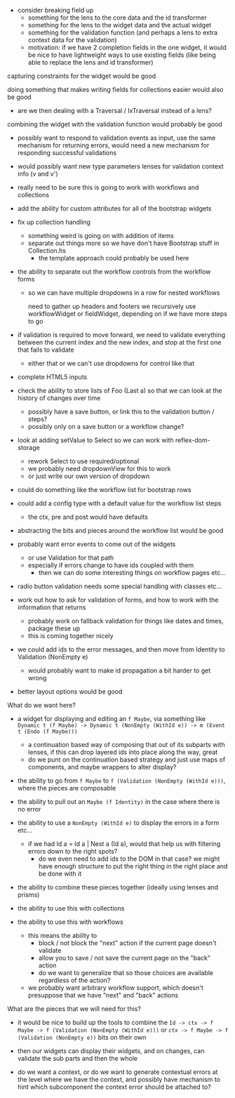 
- consider breaking field up
  - something for the lens to the core data and the id transformer
  - something for the lens to the widget data and the actual widget
  - something for the validation function (and perhaps a lens to extra context data for the validation)
  - motivation: if we have 2 completion fields in the one widget, it would be nice to have 
    lightweight ways to use existing fields (like being able to replace the lens and id transformer)
    
capturing constraints for the widget would be good

doing something that makes writing fields for collections easier would also be good
- are we then dealing with a Traversal / IxTraversal instead of a lens?

combining the widget with the validation function would probably be good
- possibly want to respond to validation events as input, 
  use the same mechanism for returning errors,
  would need a new mechanism for responding successful validations
- would possibly want new type parameters lenses for validation context info (v and v')
- really need to be sure this is going to work with workflows and collections


- add the ability for custom attributes for all of the bootstrap widgets

- fix up collection handling
  - something weird is going on with addition of items
  - separate out things more so we have don't have Bootstrap stuff in Collection.hs
    - the template approach could probably be used here

- the ability to separate out the workflow controls from the workflow forms
  - so we can have multiple dropdowns in a row for nested workflows

      need to gather up headers and footers
      we recursively use workflowWidget or fieldWidget, depending on if we have more steps to go

- if validation is required to move forward, we need to validate everything between the current index and the new index, and stop at the first one that fails to validate
  - either that or we can't use dropdowns for control like that
  
- complete HTML5 inputs
  

- check the ability to store lists of Foo (Last a) so that we can look at the history of changes over time
  - possibly have a save button, or link this to the validation button / steps?
  - possibly only on a save button or a workflow change?

- look at adding setValue to Select so we can work with reflex-dom-storage
  - rework Select to use required/optional
  - we probably need dropdownView for this to work
  - or just write our own version of dropdown









- could do something like the workflow list for bootstrap rows
- could add a config type with a default value for the workflow list steps
  - the ctx, pre and post would have defaults
- abstracting the bits and pieces around the workflow list would be good

- probably want error events to come out of the widgets
  - or use Validation for that path
  - especially if errors change to have ids coupled with them
    - then we can do some interesting things on workflow pages etc...

- radio button validation needs some special handling with classes etc...

- work out how to ask for validation of forms, and how to work with the information that returns
  - probably work on fallback validation for things like dates and times, package these up
  - this is coming together nicely

- we could add ids to the error messages, and then move from Identity to Validation (NonEmpty e)
  - would probably want to make id propagation a bit harder to get wrong

- better layout options would be good







What do we want here?

- a widget for displaying and editing an `f Maybe`, via something like `Dynamic t (f Maybe) -> Dynamic t (NonEmpty (WithId e)) -> m (Event t (Endo (f Maybe)))`
  - a continuation based way of composing that out of its subparts with lenses, if this can drop layered ids into place along the way, great
  - do we punt on the continuation based strategy and just use maps of components, and maybe wrappers to alter display?

- the ability to go from `f Maybe` to `f (Validation (NonEmpty (WithId e)))`, where the pieces are composable
- the ability to pull out an `Maybe (f Identity)` in the case where there is no error
- the ability to use a `NonEmpty (WithId e)` to display the errors in a form etc...
  - if we had Id a = Id a | Nest a (Id a), would that help us with filtering errors down to the right spots?
    - do we even need to add ids to the DOM in that case?  we might have enough structure to put the right thing in the right place and be done with it

- the ability to combine these pieces together (ideally using lenses and prisms)
- the ability to use this with collections
- the ability to use this with workflows
  - this means the ability to 
    - block / not block the "next" action if the current page doesn't validate 
    - allow you to save / not save the current page on the "back" action
    - do we want to generalize that so those choices are available regardless of the action?
  - we probably want arbitrary workflow support, which doesn't presuppose that we have "next" and "back" actions

What are the pieces that we will need for this?

- it would be nice to build up the tools to combine the `Id -> ctx -> f Maybe -> f (Validation (NonEmpty (WithId e)))` or `ctx -> f Maybe -> f (Validation (NonEmpty e))` bits on their own
- then our widgets can display their widgets, and on changes, can validate the sub parts and then the whole


- do we want a context, or do we want to generate contextual errors at the level where we have the context, and 
  possibly have mechanism to hint which subcomponent the context error should be attached to?

